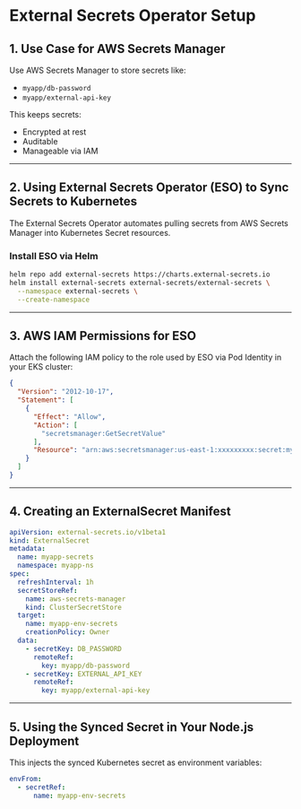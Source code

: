 # External Secrets Operator Setup

## 1. Use Case for AWS Secrets Manager

Use AWS Secrets Manager to store secrets like:

- `myapp/db-password`
- `myapp/external-api-key`

This keeps secrets:
- Encrypted at rest  
- Auditable  
- Manageable via IAM  

---

## 2. Using External Secrets Operator (ESO) to Sync Secrets to Kubernetes

The External Secrets Operator automates pulling secrets from AWS Secrets Manager into Kubernetes Secret resources.

### Install ESO via Helm

```bash
helm repo add external-secrets https://charts.external-secrets.io
helm install external-secrets external-secrets/external-secrets \
  --namespace external-secrets \
  --create-namespace
```

---

## 3. AWS IAM Permissions for ESO

Attach the following IAM policy to the role used by ESO via Pod Identity in your EKS cluster:

```json
{
  "Version": "2012-10-17",
  "Statement": [
    {
      "Effect": "Allow",
      "Action": [
        "secretsmanager:GetSecretValue"
      ],
      "Resource": "arn:aws:secretsmanager:us-east-1:xxxxxxxxx:secret:myapp/*"
    }
  ]
}
```

---

## 4. Creating an ExternalSecret Manifest

```yaml
apiVersion: external-secrets.io/v1beta1
kind: ExternalSecret
metadata:
  name: myapp-secrets
  namespace: myapp-ns
spec:
  refreshInterval: 1h
  secretStoreRef:
    name: aws-secrets-manager
    kind: ClusterSecretStore
  target:
    name: myapp-env-secrets
    creationPolicy: Owner
  data:
    - secretKey: DB_PASSWORD
      remoteRef:
        key: myapp/db-password
    - secretKey: EXTERNAL_API_KEY
      remoteRef:
        key: myapp/external-api-key
```

---

## 5. Using the Synced Secret in Your Node.js Deployment

This injects the synced Kubernetes secret as environment variables:

```yaml
envFrom:
  - secretRef:
      name: myapp-env-secrets
```
